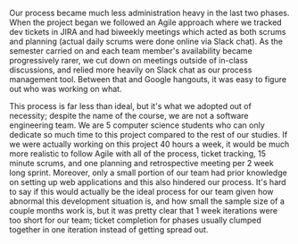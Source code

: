 Our process became much less administration heavy in the last two phases. When the project began we followed an Agile approach where we tracked dev tickets in JIRA and had biweekly meetings which acted as both scrums and planning (actual daily scrums were done online via Slack chat). As the semester carried on and each team member's availability became progressively rarer, we cut down on meetings outside of in-class discussions, and relied more heavily on Slack chat as our process management tool. Between that and Google hangouts, it was easy to figure out who was working on what.

This process is far less than ideal, but it's what we adopted out of necessity; despite the name of the course, we are not a software engineering team. We are 5 computer science students who can only dedicate so much time to this project compared to the rest of our studies. If we were actually working on this project 40 hours a week, it would be much more realistic to follow Agile with all of the process, ticket tracking, 15 minute scrums, and one planning and retrospective meeting per 2 week long sprint. Moreover, only a small portion of our team had prior knowledge on setting up web applications and this also hindered our process. It's hard to say if this would actually be the ideal process for our team given how abnormal this development situation is, and how small the sample size of a couple months work is, but it was pretty clear that 1 week iterations were too short for our team; ticket completion for phases usually clumped together in one iteration instead of getting spread out.

